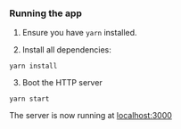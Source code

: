### Running the app

1. Ensure you have `yarn` installed.


2. Install all dependencies:

````
yarn install
````

3. Boot the HTTP server

````
yarn start
````

The server is now running at [localhost:3000](localhost:3000)